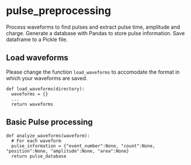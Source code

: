 # pulse_preprocessing
Process waveforms to find pulses and extract pulse time, amplitude and charge. Generate a database with Pandas to store pulse information. Save dataframe to a Pickle file.

## Load waveforms

Please change the function `load_waveforms` to accomodate the format in which your waveforms are saved. 

```
def load_waveforms(directory):
  waveforms = {}
  ...
  return waveforms
```

## Basic Pulse processing

```
def analyze_waveforms(waveform):
  # For each waveform
  pulse_information = {"event_number":None, "count":None, "position":None, "amplitude":None, "area":None}
  return pulse_database
```
